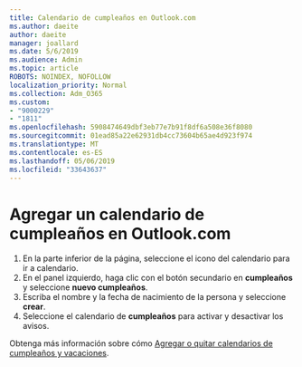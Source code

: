 ```yaml
---
title: Calendario de cumpleaños en Outlook.com
ms.author: daeite
author: daeite
manager: joallard
ms.date: 5/6/2019
ms.audience: Admin
ms.topic: article
ROBOTS: NOINDEX, NOFOLLOW
localization_priority: Normal
ms.collection: Adm_O365
ms.custom:
- "9000229"
- "1811"
ms.openlocfilehash: 5908474649dbf3eb77e7b91f8df6a508e36f8080
ms.sourcegitcommit: 01ead85a22e62931db4cc73604b65ae4d923f974
ms.translationtype: MT
ms.contentlocale: es-ES
ms.lasthandoff: 05/06/2019
ms.locfileid: "33643637"
---
```

# <a name="add-a-birthday-calendar-in-outlookcom"></a>Agregar un calendario de cumpleaños en Outlook.com

1. En la parte inferior de la página, seleccione el icono del calendario para ir a calendario.
1. En el panel izquierdo, haga clic con el botón secundario en **cumpleaños** y seleccione **nuevo cumpleaños**.
1. Escriba el nombre y la fecha de nacimiento de la persona y seleccione **crear**.
1. Seleccione el calendario de **cumpleaños** para activar y desactivar los avisos.

Obtenga más información sobre cómo [Agregar o quitar calendarios de cumpleaños y vacaciones](https://support.office.com/article/b8e636da-fda8-413f-940e-68396efa49a6).
